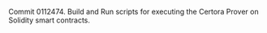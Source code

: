 Commit 0112474.                    Build and Run scripts for executing the Certora Prover on Solidity smart contracts.